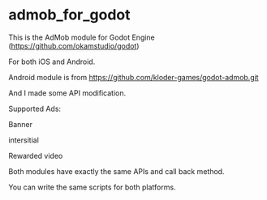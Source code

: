 # admob_for_godot
This is the AdMob module for Godot Engine (https://github.com/okamstudio/godot)

For both iOS and Android.


Android module is from https://github.com/kloder-games/godot-admob.git 

And I made some API modification.


Supported Ads:

Banner

intersitial

Rewarded video

Both modules have exactly the same APIs and call back method.

You can write the same scripts for both platforms.




